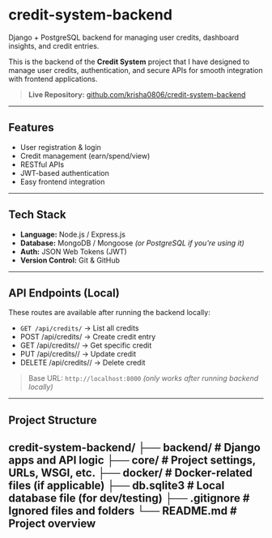 # credit-system-backend
Django + PostgreSQL backend for managing user credits, dashboard insights, and credit entries.

This is the backend of the **Credit System** project that I have designed to manage user credits, authentication, and secure APIs for smooth integration with frontend applications.

> **Live Repository:** [github.com/krisha0806/credit-system-backend](https://github.com/krisha0806/credit-system-backend)

---

##  Features

- User registration & login
- Credit management (earn/spend/view)
-  RESTful APIs
-  JWT-based authentication
-  Easy frontend integration

---

## Tech Stack

- **Language:** Node.js / Express.js  
- **Database:** MongoDB / Mongoose *(or PostgreSQL if you're using it)*  
- **Auth:** JSON Web Tokens (JWT)  
- **Version Control:** Git & GitHub

---
## API Endpoints (Local)

These routes are available after running the backend locally:

- `GET /api/credits/`       → List all credits
- POST   /api/credits/        → Create credit entry
- GET    /api/credits/<id>/   → Get specific credit
- PUT    /api/credits/<id>/   → Update credit
- DELETE /api/credits/<id>/   → Delete credit

> Base URL: `http://localhost:8000` *(only works after running backend locally)*
---
## Project Structure

credit-system-backend/
├── backend/ # Django apps and API logic
├── core/ # Project settings, URLs, WSGI, etc.
├── docker/ # Docker-related files (if applicable)
├── db.sqlite3 # Local database file (for dev/testing)
├── .gitignore # Ignored files and folders
└── README.md # Project overview
---

